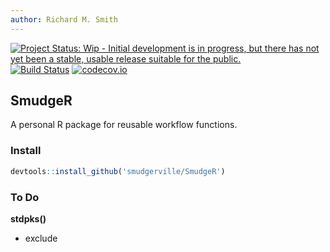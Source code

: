 ```yaml
---
author: Richard M. Smith
---
```

[![Project Status: Wip - Initial development is in progress, but there has not yet been a stable, usable release suitable for the public.](http://www.repostatus.org/badges/0.1.0/wip.svg)](http://www.repostatus.org/#wip) [![Build Status](https://travis-ci.org/Smudgerville/SmudgeR.svg?branch=master)](https://travis-ci.org/Smudgerville/SmudgeR) [![codecov.io](https://codecov.io/github/Smudgerville/SmudgeR/coverage.svg?branch=master)](https://codecov.io/github/Smudgerville/SmudgeR?branch=master)

## SmudgeR

A personal R package for reusable workflow functions.

### Install

```r
devtools::install_github('smudgerville/SmudgeR')
```

### To Do

**stdpks()**
- exclude
